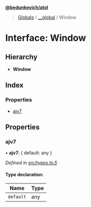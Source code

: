 **[@bedunkevich/atol](../README.md)**

> [Globals](../README.md) / [\_\_global](../modules/__global.md) / Window

# Interface: Window

## Hierarchy

* **Window**

## Index

### Properties

* [ajv7](__global.window.md#ajv7)

## Properties

### ajv7

•  **ajv7**: { default: any  }

*Defined in [src/types.ts:5](https://github.com/Bedunkevich/atol/blob/ecfd5df/src/types.ts#L5)*

#### Type declaration:

Name | Type |
------ | ------ |
`default` | any |
